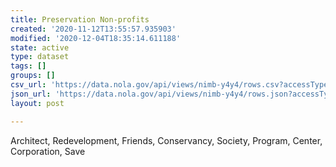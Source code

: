```yaml
---
title: Preservation Non-profits
created: '2020-11-12T13:55:57.935903'
modified: '2020-12-04T18:35:14.611188'
state: active
type: dataset
tags: []
groups: []
csv_url: 'https://data.nola.gov/api/views/nimb-y4y4/rows.csv?accessType=DOWNLOAD'
json_url: 'https://data.nola.gov/api/views/nimb-y4y4/rows.json?accessType=DOWNLOAD'
layout: post

---
```

Architect, Redevelopment, Friends, Conservancy, Society, Program, Center, Corporation, Save
